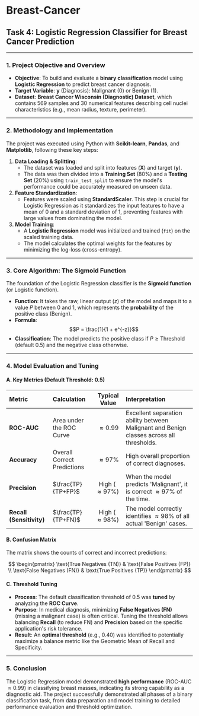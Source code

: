 # Breast-Cancer

## Task 4: Logistic Regression Classifier for Breast Cancer Prediction

***

### 1. Project Objective and Overview

* **Objective**: To build and evaluate a **binary classification** model using **Logistic Regression** to predict breast cancer diagnosis.
* **Target Variable**: $\mathbf{y}$ (Diagnosis): Malignant (0) or Benign (1).
* **Dataset**: **Breast Cancer Wisconsin (Diagnostic) Dataset**, which contains 569 samples and 30 numerical features describing cell nuclei characteristics (e.g., mean radius, texture, perimeter).

***

### 2. Methodology and Implementation

The project was executed using Python with **Scikit-learn**, **Pandas**, and **Matplotlib**, following these key steps:

1.  **Data Loading & Splitting**:
    * The dataset was loaded and split into features ($\mathbf{X}$) and target ($\mathbf{y}$).
    * The data was then divided into a **Training Set** (80%) and a **Testing Set** (20%) using `train_test_split` to ensure the model's performance could be accurately measured on unseen data.
2.  **Feature Standardization**:
    * Features were scaled using $\mathbf{StandardScaler}$. This step is crucial for Logistic Regression as it standardizes the input features to have a mean of 0 and a standard deviation of 1, preventing features with large values from dominating the model.
3.  **Model Training**:
    * A **Logistic Regression** model was initialized and trained (`fit`) on the scaled training data.
    * The model calculates the optimal weights for the features by minimizing the log-loss (cross-entropy).

***

### 3. Core Algorithm: The Sigmoid Function

The foundation of the Logistic Regression classifier is the **Sigmoid function** (or Logistic function).

* **Function**: It takes the raw, linear output ($z$) of the model and maps it to a value $P$ between 0 and 1, which represents the **probability** of the positive class (Benign).
* **Formula**:
    $$P = \frac{1}{1 + e^{-z}}$$
* **Classification**: The model predicts the positive class if $P \ge \text{Threshold}$ (default $0.5$) and the negative class otherwise.

***

### 4. Model Evaluation and Tuning

#### A. Key Metrics (Default Threshold: 0.5)

| Metric | Calculation | Typical Value | Interpretation |
| :--- | :--- | :---: | :--- |
| **ROC-AUC** | Area under the ROC Curve | $\approx 0.99$ | Excellent separation ability between Malignant and Benign classes across all thresholds. |
| **Accuracy** | Overall Correct Predictions | $\approx 97\%$ | High overall proportion of correct diagnoses. |
| **Precision** | $\frac{TP}{TP+FP}$ | High ($\approx 97\%$) | When the model predicts 'Malignant', it is correct $\approx 97\%$ of the time. |
| **Recall (Sensitivity)** | $\frac{TP}{TP+FN}$ | High ($\approx 98\%$) | The model correctly identifies $\approx 98\%$ of all actual 'Benign' cases. |

#### B. Confusion Matrix

The matrix shows the counts of correct and incorrect predictions:

$$
\begin{pmatrix}
\text{True Negatives (TN)} & \text{False Positives (FP)} \\
\text{False Negatives (FN)} & \text{True Positives (TP)}
\end{pmatrix}
$$


#### C. Threshold Tuning

* **Process**: The default classification threshold of $0.5$ was **tuned** by analyzing the **ROC Curve**.
* **Purpose**: In medical diagnosis, minimizing **False Negatives (FN)** (missing a malignant case) is often critical. Tuning the threshold allows balancing **Recall** (to reduce FN) and **Precision** based on the specific application's risk tolerance.
* **Result**: An **optimal threshold** (e.g., $0.40$) was identified to potentially maximize a balance metric like the Geometric Mean of Recall and Specificity.

***

### 5. Conclusion

The Logistic Regression model demonstrated **high performance** (ROC-AUC $\approx 0.99$) in classifying breast masses, indicating its strong capability as a diagnostic aid. The project successfully demonstrated all phases of a binary classification task, from data preparation and model training to detailed performance evaluation and threshold optimization.
